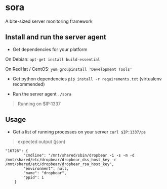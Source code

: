 # sora
A bite-sized server monitoring framework

## Install and run the server agent

- Get dependencies for your platform

On Debian: `apt-get install build-essential`

On RedHat / CentOS: `yum groupinstall 'Development Tools'`

- Get python dependencies
`pip install -r requirements.txt` 
(virtualenv recommended)

- Run the server agent
`./sora`
> Running on $IP:1337

## Usage

- Get a list of running processes on your server
`curl $IP:1337/ps`

> expected output (json)

```
"16726": {
        "cmdline": "/mnt/shared/sbin/dropbear -i -s -m -d /mnt/shared/etc/dropbear/dropbear_dss_host_key -r /mnt/shared/etc/dropbear/dropbear_rsa_host_key", 
        "environment": null, 
        "name": "dropbear", 
        "ppid": 1
    }
```
